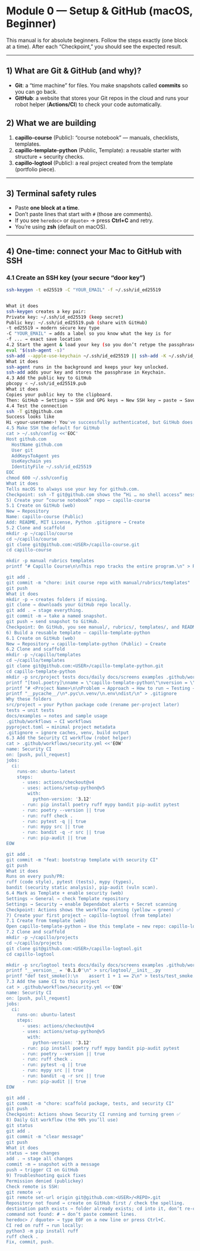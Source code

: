 
# Module 0 — Setup & GitHub (macOS, Beginner)

This manual is for absolute beginners. Follow the steps exactly (one block at a time). After each “Checkpoint,” you should see the expected result.

---

## 1) What are Git & GitHub (and why)?
- **Git**: a “time machine” for files. You make snapshots called **commits** so you can go back.
- **GitHub**: a website that stores your Git repos in the cloud and runs your robot helper (**Actions/CI**) to check your code automatically.

## 2) What we are building
1) **capillo-course** (Public): “course notebook” — manuals, checklists, templates.  
2) **capillo-template-python** (Public, Template): a reusable starter with structure + security checks.  
3) **capillo-logtool** (Public): a real project created from the template (portfolio piece).

---

## 3) Terminal safety rules
- Paste **one block at a time**.
- Don’t paste lines that start with `#` (those are comments).
- If you see `heredoc>` or `dquote>` → press **Ctrl+C** and retry.
- You’re using **zsh** (default on macOS).

---

## 4) One-time: connect your Mac to GitHub with SSH

### 4.1 Create an SSH key (your secure “door key”)
```bash
ssh-keygen -t ed25519 -C "YOUR_EMAIL" -f ~/.ssh/id_ed25519


What it does
ssh-keygen creates a key pair:
Private key: ~/.ssh/id_ed25519 (keep secret)
Public key: ~/.ssh/id_ed25519.pub (share with GitHub)
-t ed25519 → modern secure key type
-C "YOUR_EMAIL" → adds a label so you know what the key is for
-f ... → exact save location
4.2 Start the agent & load your key (so you don’t retype the passphrase)
eval "$(ssh-agent -s)"
ssh-add --apple-use-keychain ~/.ssh/id_ed25519 || ssh-add -K ~/.ssh/id_ed25519
What it does
ssh-agent runs in the background and keeps your key unlocked.
ssh-add adds your key and stores the passphrase in Keychain.
4.3 Add the public key to GitHub
pbcopy < ~/.ssh/id_ed25519.pub
What it does
Copies your public key to the clipboard.
Then: GitHub → Settings → SSH and GPG keys → New SSH key → paste → Save.
4.4 Test the connection
ssh -T git@github.com
Success looks like
Hi <your-username>! You've successfully authenticated, but GitHub does not provide shell access.
4.5 Make SSH the default for GitHub
cat > ~/.ssh/config <<'EOC'
Host github.com
  HostName github.com
  User git
  AddKeysToAgent yes
  UseKeychain yes
  IdentityFile ~/.ssh/id_ed25519
EOC
chmod 600 ~/.ssh/config
What it does
Tells macOS to always use your key for github.com.
Checkpoint: ssh -T git@github.com shows the “Hi … no shell access” message ✅
5) Create your “course notebook” repo — capillo-course
5.1 Create on GitHub (web)
New → Repository
Name: capillo-course (Public)
Add: README, MIT License, Python .gitignore → Create
5.2 Clone and scaffold
mkdir -p ~/capillo/course
cd ~/capillo/course
git clone git@github.com:<USER>/capillo-course.git
cd capillo-course

mkdir -p manual rubrics templates
printf "# Capillo Course\n\nThis repo tracks the entire program.\n" > README.md

git add .
git commit -m "chore: init course repo with manual/rubrics/templates"
git push
What it does
mkdir -p → creates folders if missing.
git clone → downloads your GitHub repo locally.
git add . → stage everything.
git commit -m → take a named snapshot.
git push → send snapshot to GitHub.
Checkpoint: On GitHub, you see manual/, rubrics/, templates/, and README ✅
6) Build a reusable template — capillo-template-python
6.1 Create on GitHub (web)
New → Repository → capillo-template-python (Public) → Create
6.2 Clone and scaffold
mkdir -p ~/capillo/templates
cd ~/capillo/templates
git clone git@github.com:<USER>/capillo-template-python.git
cd capillo-template-python
mkdir -p src/project tests docs/daily docs/screens examples .github/workflows
printf "[tool.poetry]\nname = \"capillo-template-python\"\nversion = \"0.1.0\"\n" > pyproject.toml
printf "# <Project Name>\n\nProblem → Approach → How to run → Testing → Metrics → Artifacts\n" > README.md
printf "__pycache__/\n*.pyc\n.venv/\n.env\ndist/\n" > .gitignore
Why these folders
src/project → your Python package code (rename per-project later)
tests → unit tests
docs/examples → notes and sample usage
.github/workflows → CI workflows
pyproject.toml → minimal project metadata
.gitignore → ignore caches, venv, build output
6.3 Add the Security CI workflow (robot helper)
cat > .github/workflows/security.yml <<'EOW'
name: Security CI
on: [push, pull_request]
jobs:
  ci:
    runs-on: ubuntu-latest
    steps:
      - uses: actions/checkout@v4
      - uses: actions/setup-python@v5
        with:
          python-version: '3.12'
      - run: pip install poetry ruff mypy bandit pip-audit pytest
      - run: poetry --version || true
      - run: ruff check .
      - run: pytest -q || true
      - run: mypy src || true
      - run: bandit -q -r src || true
      - run: pip-audit || true
EOW

git add .
git commit -m "feat: bootstrap template with security CI"
git push
What it does
Runs on every push/PR:
ruff (code style), pytest (tests), mypy (types),
bandit (security static analysis), pip-audit (vuln scan).
6.4 Mark as Template + enable security (web)
Settings → General → check Template repository
Settings → Security → enable Dependabot alerts + Secret scanning
Checkpoint: Actions shows the workflow running (yellow → green) ✅
7) Create your first project — capillo-logtool (from template)
7.1 Create from template (web)
Open capillo-template-python → Use this template → new repo: capillo-logtool (Public)
7.2 Clone and scaffold
mkdir -p ~/capillo/projects
cd ~/capillo/projects
git clone git@github.com:<USER>/capillo-logtool.git
cd capillo-logtool

mkdir -p src/logtool tests docs/daily docs/screens examples .github/workflows
printf "__version__ = '0.1.0'\n" > src/logtool/__init__.py
printf "def test_smoke():\n    assert 1 + 1 == 2\n" > tests/test_smoke.py
7.3 Add the same CI to this project
cat > .github/workflows/security.yml <<'EOW'
name: Security CI
on: [push, pull_request]
jobs:
  ci:
    runs-on: ubuntu-latest
    steps:
      - uses: actions/checkout@v4
      - uses: actions/setup-python@v5
        with:
          python-version: '3.12'
      - run: pip install poetry ruff mypy bandit pip-audit pytest
      - run: poetry --version || true
      - run: ruff check .
      - run: pytest -q || true
      - run: mypy src || true
      - run: bandit -q -r src || true
      - run: pip-audit || true
EOW

git add .
git commit -m "chore: scaffold package, tests, and security CI"
git push
Checkpoint: Actions shows Security CI running and turning green ✅
8) Daily Git workflow (the 90% you’ll use)
git status
git add .
git commit -m "clear message"
git push
What it does
status → see changes
add . → stage all changes
commit -m → snapshot with a message
push → trigger CI on GitHub
9) Troubleshooting quick fixes
Permission denied (publickey)
Check remote is SSH:
git remote -v
git remote set-url origin git@github.com:<USER>/<REPO>.git
Repository not found → create on GitHub first / check the spelling.
destination path exists → folder already exists; cd into it, don’t re-clone.
command not found: # → don’t paste comment lines.
heredoc> / dquote> → type EOF on a new line or press Ctrl+C.
CI red on ruff → run locally:
python3 -m pip install ruff
ruff check .
Fix, commit, push.
